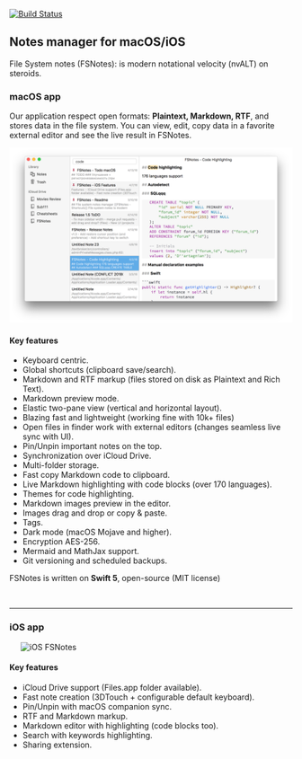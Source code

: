 [![Build Status](https://travis-ci.com/glushchenko/fsnotes.svg?branch=master)](https://travis-ci.com/glushchenko/fsnotes)

## Notes manager for macOS/iOS

File System notes (FSNotes): is modern notational velocity (nvALT) on steroids. 

### macOS app

Our application respect open formats: **Plaintext, Markdown, RTF**, and stores data in the file system. You can view, edit, copy data in a favorite external editor and see the live result in FSNotes. 

<img src="https://raw.githubusercontent.com/glushchenko/fsnotes/master/code.png" alt="macOS FSNotes" style="max-width:100%;">

#### Key features

- Keyboard centric.
- Global shortcuts (clipboard save/search).
- Markdown and RTF markup (files stored on disk as Plaintext and Rich Text).
- Markdown preview mode.
- Elastic two-pane view (vertical and horizontal layout).
- Blazing fast and lightweight (working fine with 10k+ files)
- Open files in finder work with external editors (changes seamless live sync with UI).
- Pin/Unpin important notes on the top.
- Synchronization over iCloud Drive.
- Multi-folder storage.
- Fast copy Markdown code to clipboard.
- Live Markdown highlighting with code blocks (over 170 languages).
- Themes for code highlighting.
- Markdown images preview in the editor.
- Images drag and drop or copy & paste.
- Tags.
- Dark mode (macOS Mojave and higher).
- Encryption AES-256.
- Mermaid and MathJax support.
- Git versioning and scheduled backups.

FSNotes is written on **Swift 5**, open-source (MIT license)

<a href="https://itunes.apple.com/app/fsnotes/id1277179284">
	<img src="https://fsnot.es/img/badge-download-on-the-mac-app-store.svg" alt="">
</a> 

---

### iOS app

<img src="https://f001.backblazeb2.com/file/og-files/ios.png" alt="iOS FSNotes" style="max-width:100%; margin: 0 0 0 20px;"/>

#### Key features

- iCloud Drive support (Files.app folder available).
- Fast note creation (3DTouch + configurable default keyboard).
- Pin/Unpin with macOS companion sync.
- RTF and Markdown markup.
- Markdown editor with highlighting (code blocks too).
- Search with keywords highlighting.
- Sharing extension.

<a href="https://itunes.apple.com/app/fsnotes-manager/id1346501102">
	<img src="https://fsnot.es/img/badge-download-on-the-app-store.svg" alt="">
</a> 
